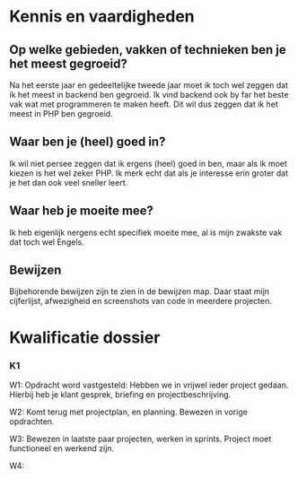 # Kennis en vaardigheden

## Op welke gebieden, vakken of technieken ben je het meest gegroeid?

Na het eerste jaar en gedeeltelijke tweede jaar moet ik toch wel zeggen dat ik het meest in backend ben 
gegroeid. Ik vind backend ook by far het beste vak wat met programmeren te maken heeft. Dit wil dus zeggen
dat ik het meest in PHP ben gegroeid.

## Waar ben je (heel) goed in?

Ik wil niet persee zeggen dat ik ergens (heel) goed in ben, maar als ik moet kiezen is het wel zeker PHP. Ik merk echt
dat als je interesse erin groter dat je het dan ook veel sneller leert. 

## Waar heb je moeite mee?

Ik heb eigenlijk nergens echt specifiek moeite mee, al is mijn zwakste vak dat toch wel Engels.

## Bewijzen

Bijbehorende bewijzen zijn te zien in de bewijzen map. Daar staat mijn cijferlijst, afwezigheid en screenshots van code in meerdere
projecten.

# Kwalificatie dossier

### K1
W1: Opdracht word vastgesteld: Hebben we in vrijwel ieder project gedaan. Hierbij heb je klant gesprek, briefing en projectbeschrijving.

W2: Komt terug met projectplan, en planning. Bewezen in vorige opdrachten.

W3: Bewezen in laatste paar projecten, werken in sprints. Project moet functioneel en werkend zijn.

W4: 
